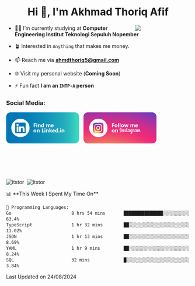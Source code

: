 <h1 align="center">Hi 👋, I'm Akhmad Thoriq Afif</h1>

<img align="right" src="https://i.giphy.com/media/VbnUQpnihPSIgIXuZv/giphy.webp" style="width:30%;">

- 👨‍🎓 I’m currently studying at **Computer Engineering Institut Teknologi Sepuluh Nopember**

- 🪴 Interested in `Anything` that makes me money.

- 📫 Reach me via **ahmdthoriq5@gmail.com**

- 🌐 Visit my personal website (**Coming Soon**)

- ⚡ Fun fact **I am an `INTP-A` person**

<h3 align="left">Social Media:</h3>
<p align="left">
<a href="https://linkedin.com/in/akhmad-thoriq-afif" target="_blank"><img align="center" src="./images/linkedin.png" alt="akhmad-thoriq-afif" width="200" /></a>&nbsp;&nbsp;
<a href="https://instagram.com/ahmdthoriq_" target="_blank"><img align="center" src="./images/instagram.png" alt="ahmdthoriq_"width="200" /></a>
</p>
</br>
</br>
</br>
</br>
<p><img align="center" src="https://github-readme-stats.vercel.app/api?username=itstor&show_icons=true&locale=en&theme=nord" alt="itstor" height="170"/>&nbsp;&nbsp;<img align="center" src="https://github-readme-stats.vercel.app/api/top-langs?username=itstor&show_icons=true&locale=en&layout=compact&theme=nord" alt="itstor" height="170" /></p>
<!--START_SECTION:waka-->
📊 **This Week I Spent My Time On** 

```text
💬 Programming Languages: 
Go                       8 hrs 54 mins       ███████████████░░░░░░░░░░   63.4% 
TypeScript               1 hr 32 mins        ██░░░░░░░░░░░░░░░░░░░░░░░   11.02% 
JSON                     1 hr 13 mins        ██░░░░░░░░░░░░░░░░░░░░░░░   8.69% 
YAML                     1 hr 9 mins         ██░░░░░░░░░░░░░░░░░░░░░░░   8.24% 
SQL                      32 mins             █░░░░░░░░░░░░░░░░░░░░░░░░   3.84%

```


 Last Updated on 24/08/2024
<!--END_SECTION:waka-->
